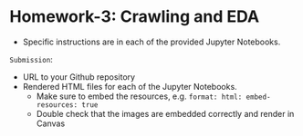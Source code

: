 # Homework-3: Crawling and EDA

* Specific instructions are in each of the provided Jupyter Notebooks. 

`Submission`:

* URL to your Github repository
* Rendered HTML files for each of the Jupyter Notebooks. 
  * Make sure to embed the resources, e.g. `format: html: embed-resources: true`
  * Double check that the images are embedded correctly and render in Canvas